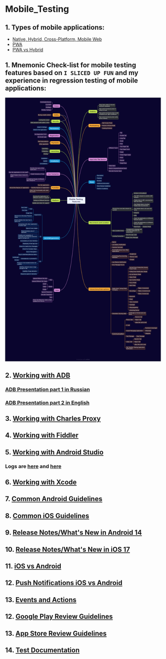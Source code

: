 # Mobile_Testing           
## 1. Types of mobile applications:
+ [Native, Hybrid, Cross-Platform, Mobile Web](https://github.com/MariaDash/Mobile_Testing/blob/main/MobileTypesOfApps.pdf)
+ [PWA](https://github.com/MariaDash/Mobile_Testing/blob/main/PWA.md)
+ [PWA vs Hybrid](https://github.com/MariaDash/Mobile_Testing/blob/main/PWA%20vs%20Hybrid.md)
## 1. Mnemonic Check-list for mobile testing features based on `I SLICED UP FUN` and my experience in regression testing of mobile applications:

![I sliced up fun_2.0](https://github.com/MariaDash/Mobile_Testing/blob/main/Mobile%20Testing%20Features2.0.png)

## 2. [Working with ADB](https://github.com/MariaDash/Mobile_Testing/tree/ADB_Debugging)
###   <a href="https://youtu.be/vFdStzk-Nrs?si=UiH0NCd35jcP_B0z">ADB Presentation part 1 in Russian</a>
###   <a href="https://youtu.be/k_Gap-qqSAU?si=yZe6iyJ7pOoUjFur">ADB Presentation part 2 in English</a>
## 3. [Working with Charles Proxy](https://github.com/MariaDash/Mobile_Testing/tree/Charles_Proxy)
## 4. [Working with Fiddler](https://github.com/MariaDash/Mobile_Testing/tree/Fiddler)
## 5. <a href="https://youtu.be/_Hin1l1Er8Y?si=qtn-zzw7zcaXDDTY">Working with Android Studio</a>
### Logs are [here](https://github.com/MariaDash/Mobile_Testing/blob/main/logs.pdf) and [here](https://github.com/MariaDash/Mobile_Testing/blob/main/logs.txt)
## 6. [Working with Xcode](https://github.com/MariaDash/Mobile_Testing/blob/main/Working%20in%20Xcode.md)
## 7. [Common Android Guidelines](https://github.com/MariaDash/Mobile_Testing/blob/main/Common_Android_guidelines.md)                       
## 8. [Common iOS Guidelines](https://github.com/MariaDash/Mobile_Testing/blob/main/Commom_iOS_guidelines.md)
## 9. [Release Notes/What's New in Android 14](https://github.com/MariaDash/Mobile_Testing/blob/main/What's%20New%20in%20Android%2014.md)
## 10. [Release Notes/What's New in iOS 17](https://github.com/MariaDash/Mobile_Testing/blob/main/What's%20New%20in%20iOS%2017.md)
## 11. [iOS vs Android](https://github.com/MariaDash/Mobile_Testing/blob/main/iOS%20vs%20Android.PNG)
## 12. [Push Notifications iOS vs Android](https://github.com/MariaDash/Mobile_Testing/blob/main/Push%20Notifications%20Differences%20iOS%20vs%20Android.md)
## 13. [Events and Actions](https://github.com/MariaDash/Mobile_Testing/blob/main/Event%20and%20Action.md)
## 12. [Google Play Review Guidelines](https://github.com/MariaDash/Mobile_Testing/blob/main/Google%20Play%20Review%20Guidelines.md)
## 13. [App Store Review Guidelines](https://github.com/MariaDash/Mobile_Testing/blob/main/App%20Store%20Review%20Guidelines.md)
## 14. [Test Documentation](https://github.com/MariaDash/Test_documentation)

